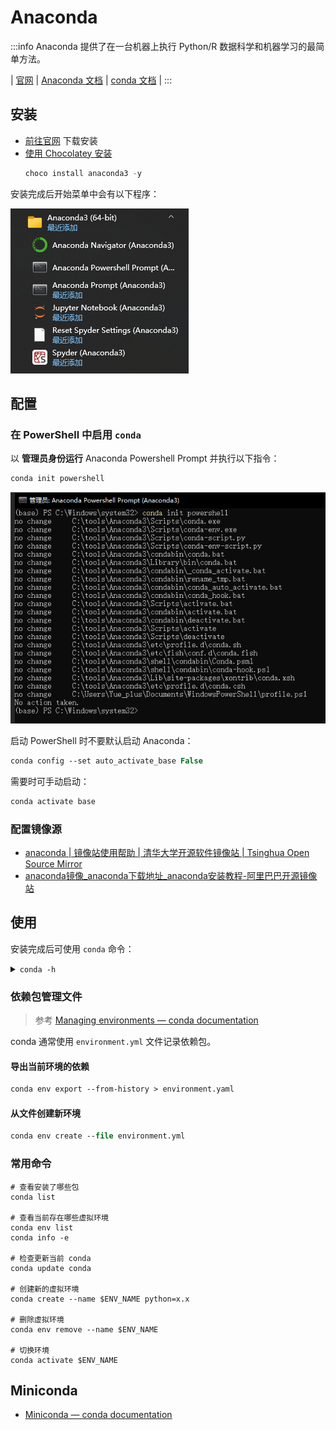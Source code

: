 # Anaconda

:::info
Anaconda 提供了在一台机器上执行 Python/R 数据科学和机器学习的最简单方法。

| [官网](https://www.anaconda.com/)
| [Anaconda 文档](https://docs.anaconda.com/)
| [conda 文档](https://docs.conda.io/)
|
:::

## 安装

- [前往官网](https://www.anaconda.com/) 下载安装
- [使用 Chocolatey 安装](https://community.chocolatey.org/packages/anaconda3)
    ```powershell
    choco install anaconda3 -y
    ```    

安装完成后开始菜单中会有以下程序：

![](./img/Anaconda3StartMenu.png)

## 配置

### 在 PowerShell 中启用 `conda`

以 **管理员身份运行** Anaconda Powershell Prompt 并执行以下指令：

```ps
conda init powershell
```

![](./img/conda-init-powershell.png)

启动 PowerShell 时不要默认启动 Anaconda：

```ps
conda config --set auto_activate_base False
```

需要时可手动启动：

```ps
conda activate base
```

### 配置镜像源

- [anaconda | 镜像站使用帮助 | 清华大学开源软件镜像站 | Tsinghua Open Source Mirror](https://mirrors.tuna.tsinghua.edu.cn/help/anaconda/)
- [anaconda镜像_anaconda下载地址_anaconda安装教程-阿里巴巴开源镜像站](https://developer.aliyun.com/mirror/anaconda)

## 使用

安装完成后可使用 `conda` 命令：

<details>
<summary><code>conda -h</code></summary>

```text
(base) PS C:\Users\Yue_plus> conda -h
usage: conda-script.py [-h] [-V] command ...

conda is a tool for managing and deploying applications, environments and packages.

Options:

positional arguments:
  command
    clean        Remove unused packages and caches.
    compare      Compare packages between conda environments.
    config       Modify configuration values in .condarc. This is modeled after the git config command. Writes to the user .condarc file (C:\Users\Yue_plus\.condarc) by default. Use the --show-sources flag
                 to display all identified configuration locations on your computer.
    create       Create a new conda environment from a list of specified packages.
    info         Display information about current conda install.
    init         Initialize conda for shell interaction.
    install      Installs a list of packages into a specified conda environment.
    list         List installed packages in a conda environment.
    package      Low-level conda package utility. (EXPERIMENTAL)
    remove       Remove a list of packages from a specified conda environment.
    rename       Renames an existing environment.
    run          Run an executable in a conda environment.
    search       Search for packages and display associated information.The input is a MatchSpec, a query language for conda packages. See examples below.
    uninstall    Alias for conda remove.
    update       Updates conda packages to the latest compatible version.
    upgrade      Alias for conda update.
    notices      Retrieves latest channel notifications.

optional arguments:
  -h, --help     Show this help message and exit.
  -V, --version  Show the conda version number and exit.

conda commands available from other packages:
  build
  content-trust
  convert
  debug
  develop
  env
  index
  inspect
  metapackage
  pack
  render
  repo
  server
  skeleton
  token
  verify
```

</details>

### 依赖包管理文件

> 参考 [Managing environments — conda documentation](https://conda.io/projects/conda/en/latest/user-guide/tasks/manage-environments.html#sharing-an-environment)

conda 通常使用 `environment.yml` 文件记录依赖包。

#### 导出当前环境的依赖

```ps
conda env export --from-history > environment.yaml
```

#### 从文件创建新环境

```ps
conda env create --file environment.yml
```

### 常用命令

```shell
# 查看安装了哪些包
conda list

# 查看当前存在哪些虚拟环境
conda env list 
conda info -e

# 检查更新当前 conda
conda update conda

# 创建新的虚拟环境
conda create --name $ENV_NAME python=x.x

# 删除虚拟环境
conda env remove --name $ENV_NAME

# 切换环境
conda activate $ENV_NAME
```

## Miniconda

- [Miniconda — conda documentation](https://docs.conda.io/en/latest/miniconda.html)
